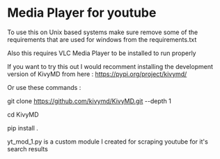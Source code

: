 # Media Player for youtube

To use this on Unix based systems make sure remove some of the requirements that are used for windows from the requirements.txt

Also this requires VLC Media Player to be installed to run properly

If you want to try this out I would recomment installing the development version of KivyMD from here :
https://pypi.org/project/kivymd/

Or use these commands :

git clone https://github.com/kivymd/KivyMD.git --depth 1

cd KivyMD

pip install .

yt_mod_1.py is a custom module I created for scraping youtube for it's search results 
